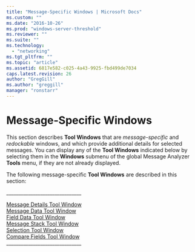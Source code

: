 ```yaml
---
title: "Message-Specific Windows | Microsoft Docs"
ms.custom: ""
ms.date: "2016-10-26"
ms.prod: "windows-server-threshold"
ms.reviewer: ""
ms.suite: ""
ms.technology: 
  - "networking"
ms.tgt_pltfrm: ""
ms.topic: "article"
ms.assetid: 6817e582-c025-4a43-9925-fbd499de7034
caps.latest.revision: 26
author: "GregGill"
ms.author: "greggill"
manager: "ronstarr"
---
```

# Message-Specific Windows
This section describes **Tool Windows** that are *message-specific* and *redockable* windows, and which provide additional details for selected messages. You can display any of the **Tool Windows** indicated below by selecting them in the **Windows** submenu of the global Message Analyzer **Tools** menu, if they are not already displayed.  
  
 The following message-specific **Tool Windows** are described in this section:  
  
 ______________________________\_  
  
 [Message Details Tool Window](message-details-tool-window.md)   
 [Message Data Tool Window](message-data-tool-window.md)   
 [Field Data Tool Window](field-data-tool-window.md)   
 [Message Stack Tool Window](message-stack-tool-window.md)   
 [Selection Tool Window](selection-tool-window.md)   
 [Compare Fields Tool Window](compare-fields-tool-window.md)   
______________________________\_